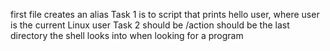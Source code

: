 first file creates an alias
Task 1 is to script that prints hello user, where user is the current Linux user
Task 2 should be /action should be the last directory the shell looks into when looking for a program
